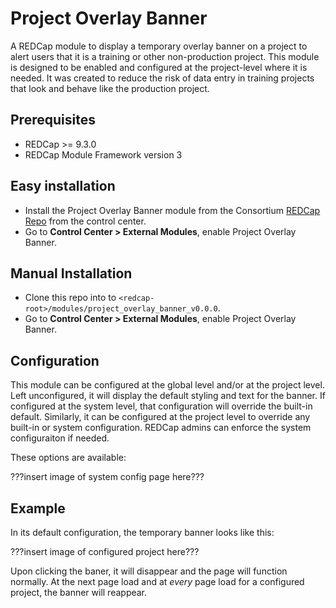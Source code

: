 # Project Overlay Banner

A REDCap module to display a temporary overlay banner on a project to alert users that it is a training or other non-production project. This module is designed to be enabled and configured at the project-level where it is needed. It was created to reduce the risk of data entry in training projects that look and behave like the production project.

## Prerequisites
- REDCap >= 9.3.0
- REDCap Module Framework version 3

## Easy installation
- Install the Project Overlay Banner module from the Consortium [REDCap Repo](https://redcap.vanderbilt.edu/consortium/modules/index.php) from the control center.
- Go to **Control Center > External Modules**, enable Project Overlay Banner.

## Manual Installation
- Clone this repo into to `<redcap-root>/modules/project_overlay_banner_v0.0.0`.
- Go to **Control Center > External Modules**, enable Project Overlay Banner.


## Configuration

This module can be configured at the global level and/or at the project level. Left unconfigured, it will display the default styling and text for the banner. If configured at the system level, that configuration will override the built-in default. Similarly, it can be configured at the project level to override any built-in or system configuration. REDCap admins can enforce the system configuraiton if needed.

These options are available:

???insert image of system config page here???

## Example

In its default configuration, the temporary banner looks like this:

???insert image of configured project here???

Upon clicking the baner, it will disappear and the page will function normally. At the next page load and at _every_ page load for a configured project, the banner will reappear.
